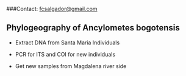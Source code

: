 ###Contact: fcsalgador@gmail.com

## **Phylogeography of Ancylometes bogotensis**

- Extract DNA from Santa Maria Individuals

- PCR for ITS and COI for new individuals

- Get new samples from Magdalena river side 
